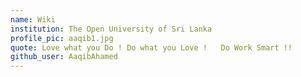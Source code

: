 ```yaml
---
name: Wiki
institution: The Open University of Sri Lanka
profile_pic: aaqib1.jpg
quote: Love what you Do ! Do what you Love !   Do Work Smart !!
github_user: AaqibAhamed
---
```

